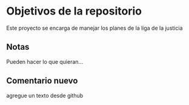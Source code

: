 # Objetivos de la repositorio

Este proyecto se encarga de manejar los planes de la liga de la justicia


## Notas
Pueden hacer lo que quieran...

## Comentario nuevo
agregue un texto desde github
